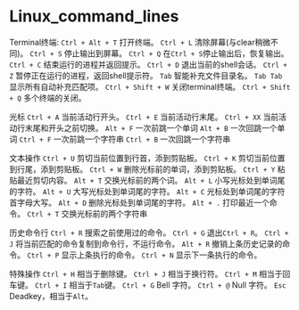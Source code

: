 # Linux_command_lines

Terminal终端:
  `Ctrl + Alt + T` 打开终端。
  `Ctrl + L` 清除屏幕(与clear稍微不同)。
  `Ctrl + S` 停止输出到屏幕。
  `Ctrl + Q` 在`Ctrl + S`停止输出后，恢复输出。
  `Ctrl + C` 结束运行的进程并返回提示。
  `Ctrl + D` 退出当前的shell会话。
  `Ctrl + Z` 暂停正在运行的进程，返回shell提示符。
  `Tab` 智能补充文件目录名。
  `Tab Tab` 显示所有自动补充匹配项。
  `Ctrl + Shift + W` 关闭terminal终端。
  `Ctrl + Shift + Q` 多个终端的关闭。
  
光标
  `Ctrl + A` 当前活动行开头。
  `Ctrl + E` 当前活动行末尾。
  `Ctrl + XX` 当前活动行末尾和开头之前切换。
  `Alt + F` 一次前跳一个单词
  `Alt + B` 一次回跳一个单词
  `Ctrl + F` 一次前跳一个字符串
  `Ctrl + B` 一次回跳一个字符串

文本操作
  `Ctrl + U` 剪切当前位置到行首，添到剪贴板。
  `Ctrl + K` 剪切当前位置到行尾，添到剪贴板。
  `Ctrl + W` 删除光标前的单词，添到剪贴板。
  `Ctrl + Y` 粘贴最近剪切内容。
  `Alt + T` 交换光标前的两个词。
  `Alt + L` 小写光标处到单词尾的字符。
  `Alt + U` 大写光标处到单词尾的字符。
  `Alt + C` 光标处到单词尾的字符首字母大写。
  `Alt + D` 删除光标处到单词尾的字符。
  `Alt + .` 打印最近一个命令。
  `Ctrl + T` 交换光标前的两个字符串
  
历史命令行
  `Ctrl + R` 搜索之前使用过的命令。
  `Ctrl + G` 退出`Ctrl + R`。
  `Ctrl + J` 将当前匹配的命令复制到命令行，不运行命令。
  `Alt + R` 撤销上条历史记录的命令。
  `Ctrl + P` 显示上条执行的命令。
  `Ctrl + N` 显示下一条执行的命令。

特殊操作
  `Ctrl + H` 相当于删除键。
  `Ctrl + J` 相当于换行符。
  `Ctrl + M` 相当于回车键。
  `Ctrl + I` 相当于`Tab`键。
  `Ctrl + G` Bell 字符。
  `Ctrl + @` Null 字符。
  `Esc` Deadkey，相当于`Alt`。
  
  
  
  
